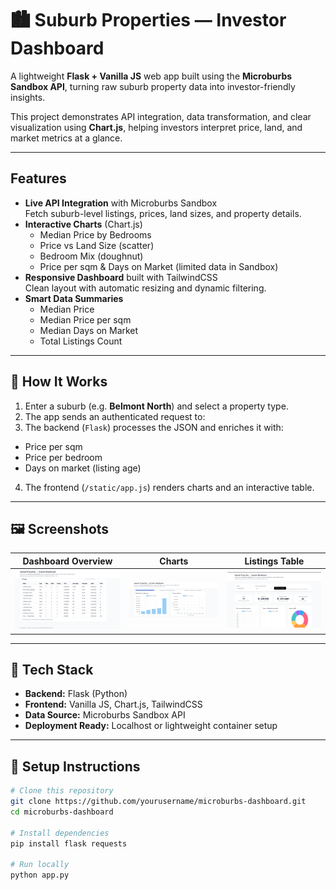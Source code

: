 # 🏙️ Suburb Properties — Investor Dashboard

A lightweight **Flask + Vanilla JS** web app built using the **Microburbs Sandbox API**, turning raw suburb property data into investor-friendly insights.

This project demonstrates API integration, data transformation, and clear visualization using **Chart.js**, helping investors interpret price, land, and market metrics at a glance.

---

##  Features

- **Live API Integration** with Microburbs Sandbox  
  Fetch suburb-level listings, prices, land sizes, and property details.
- **Interactive Charts** (Chart.js)
  - Median Price by Bedrooms  
  - Price vs Land Size (scatter)
  - Bedroom Mix (doughnut)
  - Price per sqm & Days on Market (limited data in Sandbox)
- **Responsive Dashboard** built with TailwindCSS  
  Clean layout with automatic resizing and dynamic filtering.
- **Smart Data Summaries**
  - Median Price  
  - Median Price per sqm  
  - Median Days on Market  
  - Total Listings Count  

---

## 🧠 How It Works

1. Enter a suburb (e.g. **Belmont North**) and select a property type.  
2. The app sends an authenticated request to:
3. The backend (`Flask`) processes the JSON and enriches it with:
- Price per sqm  
- Price per bedroom  
- Days on market (listing age)
4. The frontend (`/static/app.js`) renders charts and an interactive table.

---

## 🖼️ Screenshots

| Dashboard Overview | Charts | Listings Table |
|--------------------|--------|----------------|
| ![Dashboard](https://github.com/ompatil21/Microburbs/blob/main/screenshots/Screenshot%202025-10-15%20132918.png?raw=true) | ![Charts](https://github.com/ompatil21/Microburbs/blob/main/screenshots/Screenshot%202025-10-15%20132854.png?raw=true) | ![Listings](https://github.com/ompatil21/Microburbs/blob/main/screenshots/Screenshot%202025-10-15%20132938.png?raw=true) |

---

## 🧩 Tech Stack

- **Backend:** Flask (Python)  
- **Frontend:** Vanilla JS, Chart.js, TailwindCSS  
- **Data Source:** Microburbs Sandbox API  
- **Deployment Ready:** Localhost or lightweight container setup  

---

## 🧪 Setup Instructions

```bash
# Clone this repository
git clone https://github.com/yourusername/microburbs-dashboard.git
cd microburbs-dashboard

# Install dependencies
pip install flask requests

# Run locally
python app.py

